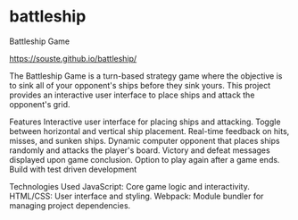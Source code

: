 # battleship

Battleship Game

https://souste.github.io/battleship/

The Battleship Game is a turn-based strategy game where the objective is to sink all of your opponent's ships before they sink yours. This project provides an interactive user interface to place ships and attack the opponent's grid.

Features
Interactive user interface for placing ships and attacking.
Toggle between horizontal and vertical ship placement.
Real-time feedback on hits, misses, and sunken ships.
Dynamic computer opponent that places ships randomly and attacks the player's board.
Victory and defeat messages displayed upon game conclusion.
Option to play again after a game ends.
Build with test driven development

Technologies Used
JavaScript: Core game logic and interactivity.
HTML/CSS: User interface and styling.
Webpack: Module bundler for managing project dependencies.
